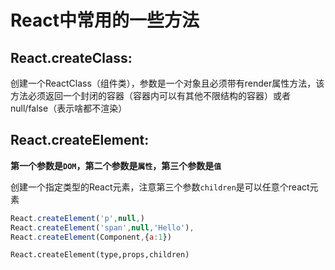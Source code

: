 # React中常用的一些方法

## React.createClass:

创建一个ReactClass（组件类），参数是一个对象且必须带有render属性方法，该方法必须返回一个封闭的容器（容器内可以有其他不限结构的容器）或者null/false（表示啥都不渲染）

## React.createElement:

**第一个参数是`DOM`，第二个参数是`属性`，第三个参数是`值`**

创建一个指定类型的React元素，注意第三个参数`children`是可以任意个react元素

```JavaScript
React.createElement('p',null,)
React.createElement('span',null,'Hello'),
React.createElement(Component,{a:1})
```

`React.createElement(type,props,children)`

